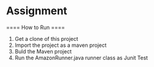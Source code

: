 # Assignment

==== How to Run ====
1. Get a clone of this project
2. Import the project as a maven project
3. Buld the Maven project
4. Run the AmazonRunner.java runner class as Junit Test
